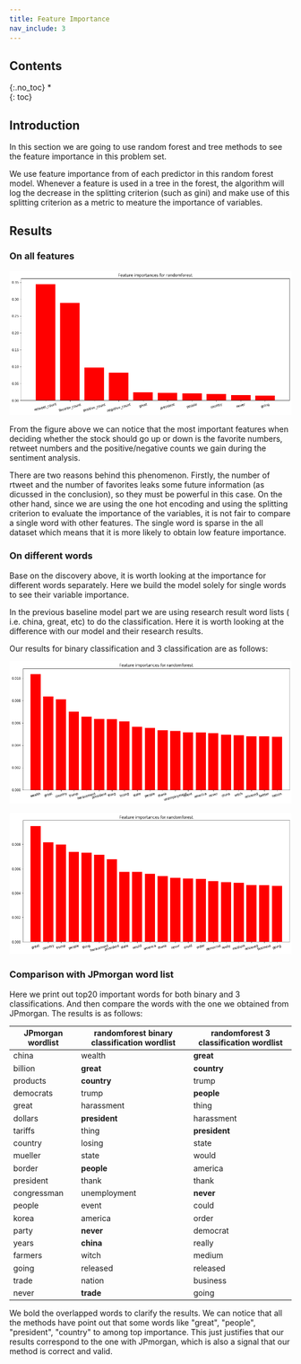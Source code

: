 ```yaml
---
title: Feature Importance
nav_include: 3
---
```


## Contents
{:.no_toc}
*  
{: toc}

## Introduction

In this section we are going to use random forest and tree methods to see the feature importance in this problem set.

We use feature importance from of each predictor in this random forest model. Whenever a feature is used in a tree in the forest, the algorithm will log the decrease in the splitting criterion (such as gini) and make use of this splitting criterion as a metric to meature the importance of variables.

## Results

### On all features

![feature importance 1](pic/featureImportance/fp1.png)

From the figure above we can notice that the most important features when deciding whether the stock should go up or down is the favorite numbers, retweet numbers and the positive/negative counts we gain during the sentiment analysis. 

There are two reasons behind this phenomenon. Firstly, the number of rtweet and the number of favorites leaks some future information (as dicussed in the conclusion), so they must be powerful in this case. On the other hand, since we are using the one hot encoding and using the splitting criterion to evaluate the importance of the variables, it is not fair to compare a single word with other features. The single word is sparse in the all dataset which means that it is more likely to obtain low feature importance.

### On different words

Base on the discovery above, it is worth looking at the importance for different words separately. Here we build the model solely for single words to see their variable importance. 

In the previous baseline model part we are using research result word lists ( i.e. china, great, etc) to do the classification. Here it is worth looking at the difference with our model and their research results. 

Our results for binary classification and 3 classification are as follows:

![feature importance 2](pic/featureImportance/fp2.png)

![feature importance 3](pic/featureImportance/fp3.png)

### Comparison with JPmorgan word list

Here we print out top20 important words for both binary and 3 classifications. And then compare the words with the one we obtained from JPmorgan. The results is as follows:

| JPmorgan wordlist | randomforest binary classification wordlist | randomforest 3 classification wordlist |
|-------------------|---------------------------------------------|----------------------------------------|
| china             | wealth                                      | **great**                                 |
| billion           | **great**                                       | **country**                           |
| products          | **country**                                     | trump                                  |
| democrats         | trump                                       | **people**                                |
| great             | harassment                                  | thing                                  |
| dollars           | **president**                                   | harassment                             |
| tariffs           | thing                                       | **president**                              |
| country           | losing                                      | state                                  |
| mueller           | state                                       | would                                  |
| border            | **people**                                   | america                                |
| president         | thank                                       | thank                                  |
| congressman       | unemployment                                | **never**                                  |
| people            | event                                       | could                                  |
| korea             | america                                     | order                                  |
| party             | **never**                                     | democrat                               |
| years             | **china**                                     | really                                 |
| farmers           | witch                                       | medium                                 |
| going             | released                                    | released                               |
| trade             | nation                                      | business                               |
| never             | **trade**                                       | going                                  |

We bold the overlapped words to clarify the results. We can notice that all the methods have point out that some words like "great", "people", "president", "country" to among top importance. This just justifies that our results correspond to the one with JPmorgan, which is also a signal that our method is correct and valid.


